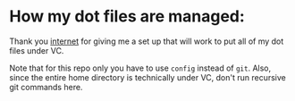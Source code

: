# How my dot files are managed:
Thank you [internet](https://news.ycombinator.com/item?id=11070797) for giving me a set up that will work to put all of my dot files under VC.

Note that for this repo only you have to use `config` instead of `git`. Also, since the entire home directory is technically under VC, don't run recursive git commands here.
